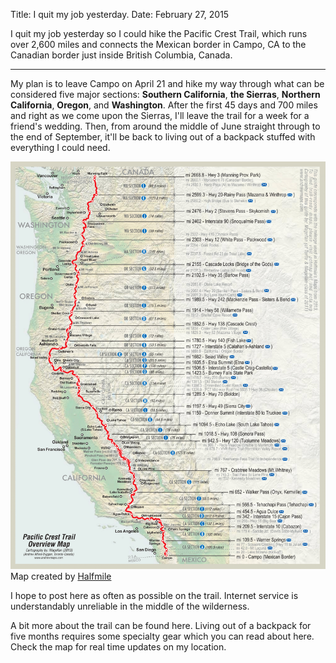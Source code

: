 Title: I quit my job yesterday.
Date: February 27, 2015

I quit my job yesterday so I could hike the Pacific Crest Trail, which runs over 2,600 miles and connects the Mexican border in Campo, CA to the Canadian border just inside British Columbia, Canada.
- - -
My plan is to leave Campo on April 21 and hike my way through what can be considered five major sections: **Southern California**, **the Sierras**, **Northern California**, **Oregon**, and **Washington**. After the first 45 days and 700 miles and right as we come upon the Sierras, I'll leave the trail for a week for a friend's wedding.  Then, from around the middle of June straight through to the end of September, it'll be back to living out of a backpack stuffed with everything I could need.

<div class="post-image">
    <a href="/images/pct-overview.png" data-lightbox="image-1" data-title="Map by Halfmile">
        <img src="/images/pct-overview.png">
    </a>
    <div class="image-caption">
        Map created by <a href="http://www.pctmap.net/" target="_blank">Halfmile</a>
    </div>
</div>

I hope to post here as often as possible on the trail.  Internet service is understandably unreliable in the middle of the wilderness.

A bit more about the trail can be found here.  Living out of a backpack for five months requires some specialty gear which you can read about here.  Check the map for real time updates on my location.